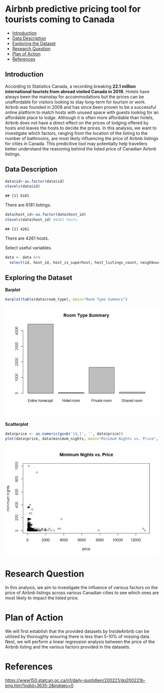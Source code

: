 Airbnb predictive pricing tool for tourists coming to Canada
================

  - [Introduction](#introduction)
  - [Data Description](#data-description)
  - [Exploring the Dataset](#exploring-the-dataset)
  - [Research Question](#research-question)
  - [Plan of Action](#plan-of-action)
  - [References](#references)

## Introduction

According to Statistics Canada, a recording breaking **22.1 million
international tourists from abroad visited Canada in 2019.** Hotels have
always been the mainstay for accommodations but the prices can be
unaffordable for visitors looking to stay long-term for tourism or work.
Airbnb was founded in 2008 and has since been proven to be a successful
online platform to match hosts with unused space with guests looking for
an affordable place to lodge. Although it is often more affordable than
hotels, Airbnb does not have a direct effect on the prices of lodging
offered by hosts and leaves the hosts to decide the prices. In this
analysis, we want to investigate which factors, ranging from the
location of the listing to the number of bathrooms, are most likely
influencing the price of Airbnb listings for cities in Canada. This
predicitive tool may potentially help travellers better understand the
reasoning behind the listed price of Canadian Airbnb listings.

## Data Description

``` r
data$id<-as.factor(data$id)
nlevels(data$id) 
```

    ## [1] 6181

There are 6181 listings.

``` r
data$host_id<-as.factor(data$host_id)
nlevels(data$host_id) #4261 hosts.
```

    ## [1] 4261

There are 4261 hosts.

Select useful variables.

``` r
data <- data %>% 
  select(id, host_id, host_is_superhost, host_listings_count, neighbourhood_cleansed, property_type, room_type, accommodates, bathrooms, bedrooms, beds, price, weekly_price, monthly_price, security_deposit, cleaning_fee, guests_included, extra_people, minimum_nights, maximum_nights, review_scores_rating)
```

## Exploring the Dataset

**Barplot**

``` r
barplot(table(data$room_type), main="Room Type Summary")
```

![](Milestone-1_files/figure-gfm/unnamed-chunk-6-1.png)<!-- -->

**Scatterplot**

``` r
data$price <- as.numeric(gsub('[$,]', '', data$price))
plot(data$price, data$minimum_nights, main="Minimum Nights vs. Price", xlab="price", ylab="minimum nights")
```

![](Milestone-1_files/figure-gfm/unnamed-chunk-7-1.png)<!-- -->

# Research Question

In this analysis, we aim to investigate the influence of various factors
on the price of Airbnb listings across various Canadian cities to see
which ones are most likely to impact the listed price.

# Plan of Action

We will first establish that the provided datasets by InsideAirbnb can
be utilized by thoroughly ensuring there is less than 5-10% of missing
data. Next, we will perform a linear regression analysis between the
price of the Airbnb listing and the various factors provided in the
datasets.

# References

<https://www150.statcan.gc.ca/n1/daily-quotidien/200221/dq200221b-eng.htm?indid=3635-2&indgeo=0>
